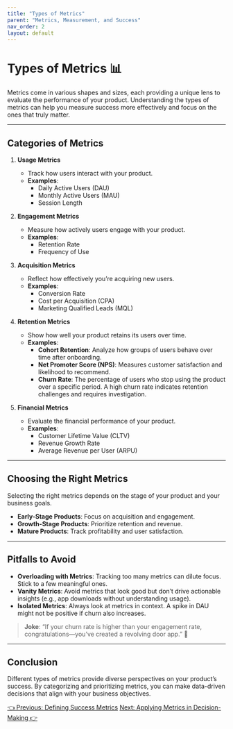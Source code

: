 ```yaml
---
title: "Types of Metrics"
parent: "Metrics, Measurement, and Success"
nav_order: 2
layout: default
---
```


# Types of Metrics 📊

Metrics come in various shapes and sizes, each providing a unique lens to evaluate the performance of your product. Understanding the types of metrics can help you measure success more effectively and focus on the ones that truly matter.

---

## Categories of Metrics

1. **Usage Metrics**  
   - Track how users interact with your product.  
   - **Examples**:  
     - Daily Active Users (DAU)  
     - Monthly Active Users (MAU)  
     - Session Length  

2. **Engagement Metrics**  
   - Measure how actively users engage with your product.  
   - **Examples**:  
     - Retention Rate  
     - Frequency of Use  

3. **Acquisition Metrics**  
   - Reflect how effectively you’re acquiring new users.  
   - **Examples**:  
     - Conversion Rate  
     - Cost per Acquisition (CPA)  
     - Marketing Qualified Leads (MQL)  

4. **Retention Metrics**  
   - Show how well your product retains its users over time.  
   - **Examples**:  
     - **Cohort Retention**: Analyze how groups of users behave over time after onboarding.  
     - **Net Promoter Score (NPS)**: Measures customer satisfaction and likelihood to recommend.  
     - **Churn Rate**: The percentage of users who stop using the product over a specific period. A high churn rate indicates retention challenges and requires investigation.  

5. **Financial Metrics**  
   - Evaluate the financial performance of your product.  
   - **Examples**:  
     - Customer Lifetime Value (CLTV)  
     - Revenue Growth Rate  
     - Average Revenue per User (ARPU)  

---

## Choosing the Right Metrics

Selecting the right metrics depends on the stage of your product and your business goals.  
- **Early-Stage Products**: Focus on acquisition and engagement.  
- **Growth-Stage Products**: Prioritize retention and revenue.  
- **Mature Products**: Track profitability and user satisfaction.

---

## Pitfalls to Avoid

- **Overloading with Metrics**: Tracking too many metrics can dilute focus. Stick to a few meaningful ones.  
- **Vanity Metrics**: Avoid metrics that look good but don’t drive actionable insights (e.g., app downloads without understanding usage).  
- **Isolated Metrics**: Always look at metrics in context. A spike in DAU might not be positive if churn also increases.

> **Joke**: “If your churn rate is higher than your engagement rate, congratulations—you’ve created a revolving door app.” 🚪

---

## Conclusion

Different types of metrics provide diverse perspectives on your product’s success. By categorizing and prioritizing metrics, you can make data-driven decisions that align with your business objectives.

<div class="nav-buttons">
    <a href="../6-metrics-measurement-and-success/defining-success-metrics" class="btn btn-secondary">👈 Previous: Defining Success Metrics</a>
    <a href="../6-metrics-measurement-and-success/applying-metrics-in-decision-making" class="btn btn-primary">Next: Applying Metrics in Decision-Making 👉</a>
</div>
